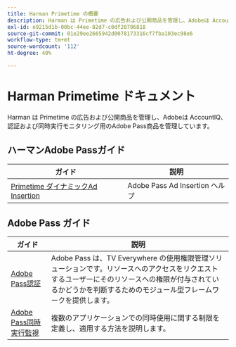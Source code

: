 ```yaml
---
title: Harman Primetime の概要
description: Harman は Primetime の広告および公開商品を管理し、Adobeは AccountIQ、認証および同時実行モニタリング用のAdobe Pass商品を管理しています。
exl-id: e9215d1b-00bc-44ee-82d7-c0df20796818
source-git-commit: 01e29ee2665942d0078173316cf7fba103ec98e6
workflow-type: tm+mt
source-wordcount: '112'
ht-degree: 40%

---
```



# Harman Primetime ドキュメント

<!--
NOTE: Don't change Primetime to Pass in this file. All the stuff that belongs to Harman is still Primetime.
-->

Harman は Primetime の広告および公開商品を管理し、Adobeは AccountIQ、認証および同時実行モニタリング用のAdobe Pass商品を管理しています。

## ハーマンAdobe Passガイド

| ガイド | 説明 |
| ---------------------------------------------------------------------------------------------------------- | ---------------------------- |
| [Primetime ダイナミックAd Insertion](https://experienceleague.adobe.com/docs/primetime/ad-insertion/home.html?lang=ja) | Adobe Pass Ad Insertion ヘルプ |

## Adobe Pass ガイド

| ガイド | 説明 |
| ---------------------------------------------------------------------------- | ------------------------------------------------------------------------------------------------------------------------------------------------------------------------------------------ |
| [Adobe Pass認証 ](/help/authentication/home.md) | Adobe Pass は、TV Everywhere の使用権限管理ソリューションです。リソースへのアクセスをリクエストするユーザーにそのリソースへの権限が付与されているかどうかを判断するためのモジュール型フレームワークを提供します。 |
| [Adobe Pass同時実行監視 ](/help/concurrency-monitoring/cm-home.md) | 複数のアプリケーションでの同時使用に関する制限を定義し、適用する方法を説明します。 |

